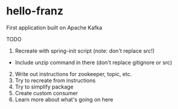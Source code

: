 # hello-franz
First application built on Apache Kafka


TODO
1. Recreate with spring-init script (note: don't replace src!)
  - Include unzip command in there (don't replace gitignore or src)
2. Write out instructions for zookeeper, topic, etc.
3. Try to recreate from instructions
4. Try to simplify package
5. Create custom consumer
6. Learn more about what's going on here
